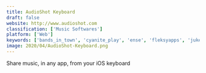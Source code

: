 ```yaml
---
title: AudioShot Keyboard
draft: false 
website: http://www.audioshot.com
classification: ['Music Softwares']
platform: ['Web']
keywords: ['bands_in_town', 'cyanite_play', 'ense', 'fleksyapps', 'jukely', 'mybandsource', 'noted', 'openwhyd', 'sounds', 'show_list', 'slack_message_buttons', 'son.gg_in_slack', 'songmarkers', 'songlink', 'soundscape', 'spotlight', 'ticketlens', 'vibe']
image: 2020/04/AudioShot-Keyboard.png
---
```

Share music, in any app, from your iOS keyboard
